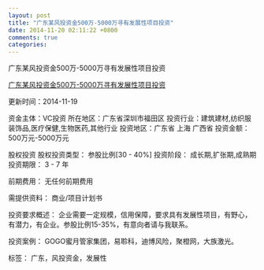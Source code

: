 ```yaml
---
layout: post
title: "广东某风投资金500万-5000万寻有发展性项目投资"
date: 2014-11-20 02:11:22 +0800
comments: true
categories: 
---
```

广东某风投资金500万-5000万寻有发展性项目投资

[广东某风投资金500万-5000万寻有发展性项目投资](http://zijin.trjcn.com/detail_245939.html)

更新时间：2014-11-19

资金主体：VC投资
所在地区：广东省深圳市福田区
投资行业：建筑建材,纺织服装饰品,医疗保健,生物医药,其他行业
投资地区：广东省 上海 广西省
投资金额：500万元-5000万元

股权投资
股权投资类型：
                            参股比例[30 - 40%] 
                                                                                投资阶段：
                            成长期,扩张期,成熟期 
                                                                                                                                        投资期限：
                            3 - 7 年

前期费用：
无任何前期费用

需提供资料：
商业/项目计划书

投资要求概述：
企业需要一定规模，信用保障，要求具有发展性项目，有野心，有潜力，有企业。参股比例15-35%，有意向者请与我联系。

投资案例：
GOGO蜜月管家集团，易聆科，迪博风险，聚橙网，大族激光。

标签：
广东，风投资金，发展性

